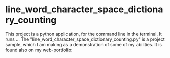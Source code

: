# line_word_character_space_dictionary_counting
This project is a python application, for the command line in the terminal. It runs ... The "line_word_character_space_dictionary_counting.py" is a project sample, which I am making as a demonstration of some of my abilities. It is found also on my web-portfolio:
